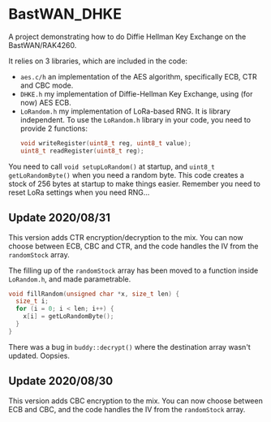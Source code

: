 # BastWAN_DHKE

A project demonstrating how to do Diffie Hellman Key Exchange on the BastWAN/RAK4260.

It relies on 3 libraries, which are included in the code:

* `aes.c/h` an implementation of the AES algorithm, specifically ECB, CTR and CBC mode.
* `DHKE.h` my implementation of Diffie-Hellman Key Exchange, using (for now) AES ECB.
* `LoRandom.h` my implementation of LoRa-based RNG. It is library independent.
  To use the `LoRandom.h` library in your code, you need to provide 2 functions:
  ```c
  void writeRegister(uint8_t reg, uint8_t value);
  uint8_t readRegister(uint8_t reg);
  ```
You need to call `void setupLoRandom()` at startup, and `uint8_t getLoRandomByte()` when you need a random byte. This code creates a stock of 256 bytes at startup to make things easier. Remember you need to reset LoRa settings when you need RNG...

## Update 2020/08/31

This version adds CTR encryption/decryption to the mix. You can now choose between ECB, CBC and CTR, and the code handles the IV from the `randomStock` array.

The filling up of the `randomStock` array has been moved to a function inside `LoRandom.h`, and made parametrable.

```c
void fillRandom(unsigned char *x, size_t len) {
  size_t i;
  for (i = 0; i < len; i++) {
    x[i] = getLoRandomByte();
  }
}
```

There was a bug in `buddy::decrypt()` where the destination array wasn't updated. Oopsies.

## Update 2020/08/30

This version adds CBC encryption to the mix. You can now choose between ECB and CBC, and the code handles the IV from the `randomStock` array.

